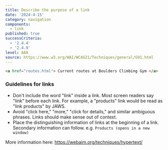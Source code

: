 ```yaml
---
title: Describe the purpose of a link
date: '2024-4-15'
category: navigation
components:
  - link
published: true
successCriteria:
  - '2.4.4'
  - '2.4.9'
level: AAA
source: https://www.w3.org/WAI/WCAG21/Techniques/general/G91.html
---
```


```html
<a href="routes.html"> Current routes at Boulders Climbing Gym </a>
```

### Guidelines for links

- Don't include the word "link" inside a link. Most screen readers say "link" before each link. For example, a "products" link would be read as "link products" by JAWS.
- Avoid "click here," "more," "click for details," and similar ambiguous phrases. Links should make sense out of context.
- Place the distinguishing information of links at the beginning of a link. Secondary information can follow. e.g. `Products (opens in a new window)`

More information here: <a href="https://webaim.org/techniques/hypertext/" target="_blank">https://webaim.org/techniques/hypertext/</a>
